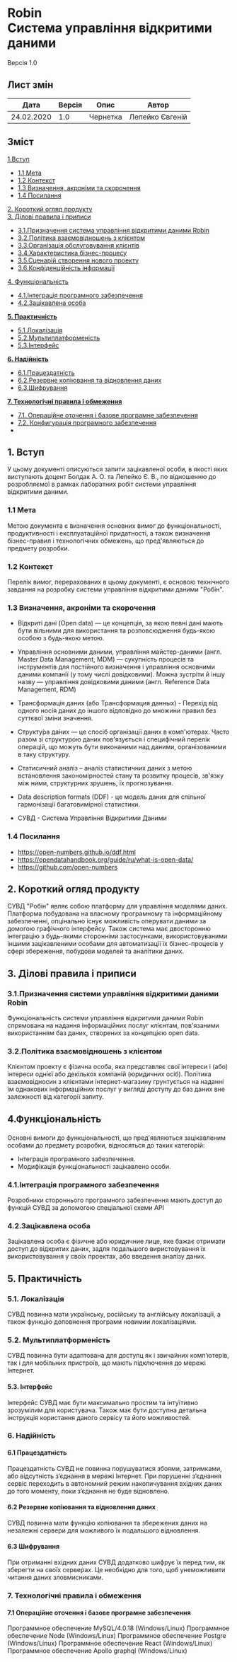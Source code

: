 #  Robin <br/> Система управління відкритими даними
Версія 1.0

## Лист змін
| Дата | Версія | Опис | Автор |
| --- | --- | --- | --- |
| 24.02.2020 | 1.0 | Чернетка | Лепейко Євгеній |

## Зміст

 [1.Вступ](#intro)
 + [1.1 Мета](#intro-goal)
 + [1.2 Контекст](#intro-context)
 + [1.3 Визначення, акроніми та скорочення](#intro-words)
 + [1.4 Посилання](#intro-links)

[2. Короткий огляд продукту](#overview) <br/>
[3. Ділові правила і приписи](#3)
+ [3.1.Призначення cистема управління відкритими даними Robin](#3-1)
+ [3.2.Політика взаємовідношень з клієнтом](#3-2)
+ [3.3.Організація обслуговування клієнтів](#3-3)
+ [3.4.Характеристика бізнес-процесу](#3-4)
+ [3.5.Сценарій створення нового проекту](#3-5)
+ [3.6.Конфіденційність інформації](#3-6)

[4. Функціональність](#4)
+ [4.1.Інтеграція програмного забезпечення](#4-1)
+ [4.2.Зацікавлена особа](#4-2)

**[5. Практичність](#practicality)**
* [5.1.Локалізація](#practicality-localization)
* [5.2.Мультиплатформеність](#practicality-2)
* [5.3.Інтерфейс](#practicality-3)


**[6. Надійність](#reliability)**
* [6.1.Працездатність](#reliability-1)
* [6.2.Резервне копіювання та відновлення даних](#reliability-2)
* [6.3.Шифрування](#reliability-3)

**[7. Технологічні правила і обмеження](#techrules)**
* [7.1. Операційне оточення і базове програмне забезпечення](#techrules-1)
* [7.2. Конфигурація програмного забезпечення](#techrules-2)
* 

<!-- **[Продуктивність](#productivity)** <br/> -->

<!-- **[Експлуатаційна придатність](#suitability)** <br/> -->


## <a name="intro"></a> 1. Вступ

У цьому документі описуються запити зацікавленої особи, в якості яких виступають доцент Болдак А. О. та Лепейко Є. В., по відношенню до розробляємої в рамках лаборатних робіт системи управління відкритими даними.

### <a name="intro-goal"></a> 1.1 Мета

Метою документа є визначення основних вимог до функціональності, продуктивності і експлуатаційної придатності, а також визначення бізнес-правил і технологічних обмежень, що пред'являються до предмету розробки.

### <a name="intro-context"></a> 1.2 Контекст

Перелік вимог, перерахованих в цьому документі, є основою технічного завдання на розробку системи управління відкритими даними "Робін".

### <a name="intro-words"></a> 1.3 Визначення, акроніми та скорочення

* Відкриті дані (Open data) — це концепція, за якою певні дані мають бути вільними для використання та розповсюдження будь-якою особою з будь-якою метою.

* Управління основними даними, управління майстер-даними (англ. Master Data Management, MDM) — сукупність процесів та інструментів для постійного визначення і управління основними даними компанії (у тому числі довідковими). Можна зустріти й іншу назву — управління довідковими даними (англ. Reference Data Management, RDM)

* Трансформація даних (або Трансформация данных) - Перехід від одного носія даних до іншого відповідно до множини правил без суттєвої зміни значення.

* Структу́ра да́них — це спосіб організації даних в комп'ютерах. Часто разом зі структурою даних пов'язується і специфічний перелік операцій, що можуть бути виконаними над даними, організованими в таку структуру.

* Статисичний аналіз  – аналіз статистичних даних з метою встановлення закономірностей стану та розвитку процесів, зв'язку між ними, структурних зрушень, їх прогнозування.

* Data description formats (DDF) - це модель даних для спільної гармонізації багатовимірної статистики.

* СУВД - Система Управління Відкритими Даними

### <a name="intro-links"></a> 1.4 Посилання

* https://open-numbers.github.io/ddf.html
* https://opendatahandbook.org/guide/ru/what-is-open-data/
* https://github.com/open-numbers

## <a name="overview"></a> 2. Короткий огляд продукту

СУВД "Робін" являє собою платформу для управління моделями даних. Платформа побудована на власному програмному та інформаційному забезпеченні, опцінально існує можливість оперувати даними за домогою графічного інтерфейсу. Також система має двосторонню інтеграцію з будь-якими сторонніми застосунками, використовуваними іншими зацікавленими особами для автоматизації їх бізнес-процесів у сфері збереження, побудови моделей та аналітики даних.

## <p id="3">3. Ділові правила і приписи</p>
 ### <p id="3-1">3.1.Призначення cистеми управління відкритими даними Robin </p>
Функціональність системи управління відкритими даними Robin спрямована на надання інформаційних послуг клієнтам, пов'язаними використанням баз даних, створених за концепцією open data.

 ### <p id="3-2">3.2.Політика взаємовідношень з клієнтом</p>
 Клієнтом проекту є фізична особа, яка представляє свої інтереси і (або) інтереси однієї або декількох компаній (юридичних осіб). Політика взаємовідносин з клієнтами інтернет-магазину грунтується на наданні їм однакових інформаційних послуг у вигляді доступу до баз даних вне залежності від категорії запиту.

## <p id="4">4.Функціональність</p>
Основні вимоги до функціональності, що пред'являються зацікавленим особами до предмету розробки, відносяться до таких категорій:
+ Інтеграція програмного забезпечення.
+ Модифікація функціональності зацікавлено особи.

### <p id="4-1">4.1.Інтеграція програмного забезпечення</p>
  Розробники стороннього програмного забезпечення мають доступ до функцій СУВД за допомогою спеціальної схеми API
### <p id="4-2">4.2.Зацікавлена особа</p>
  Зацікавлена особа є фізичне або юридичние лице, яке бажає отримати доступ до відкритих даних, задля подальшого виристовування їх використовування у своїх проектах, або введення аналізу даних.

## <a name="practicality"></a> 5. Практичність

### <a name="practicality-localization"></a> 5.1. Локалізація

СУВД повинна мати українську, російську та англійську локалізації, а також функцію доповнення програми новимии локалізаціями.

### <a name="Мультиплатформеність"> 5.2. Мультиплатформеність</a>
  СУВД повинна бути адаптована для доступц як і звичайних комп’ютерів, так і для мобільних пристроїв, що мають підключення до мережі Інтернет.

#### <a name="Інтерфейс"> 5.3. Інтерфейс</a>
  Інтерфейс СУВД має бути максимально простим та інтуїтивно зрозумілим для користувача. Також має бути доступна детальна інструкція користання даного сервісу та його можливостей.

### 6.  <a name="reliability"> Надійність</a>

#### 6.1  <a name="reliability-2"> Працездатність</a>
  Працездатність СУВД не повинна порушуватися збоями, затримками, або відсутність з’єднання в мережі Інтернет. При порушенні з’єднання сервіс переходить в автономний режим накопичування вхідних даних до того моменту, поки з’єднання не буде відновлено.

#### 6.2  <a name="reliability-2"> Резервне копіювання та відновлення даних</a>
  СУВД повинна мати функцію копіювання та збережених даних на незалежні сервери для можливого їх подальшого відновлення.

#### 6.3 <a name="reliability-3"> Шифрування</a>
  При отриманні вхідних даних СУВД додатково шифрує їх перед тим, як зберегти на своїх серверах. Це необхідно для того, щоб унеможливити читання даних зловмисниками.

### 7.  <a name="techrules"> Технологічні правила і обмеження</a>

#### 7.1  <a name="techrules-1"> Операційне оточення і базове програмне забезпечення</a>
 Программное обеспечение MySQL/4.0.18 (Windows/Linux)
 Программное обеспечение Node (Windows/Linux)
 Программное обеспечение Postgre (Windows/Linux)
 Программное обеспечение React (Windows/Linux)
 Программное обеспечение Apollo graphql (Windows/Linux)

  


<!-- TODO: \&lt;Запрос надежности номер 2\&gt;

_[Краткое описание запроса. Указывает, какое решение по нему было принято и как этот запрос будет учитываться.]_ -->

<!-- ## TODO: <a name="reliability"></a> Надійність

\&lt;Запрос надежности номер 1\&gt;

_[Краткое описание запроса. Указывает, какое решение по нему было принято и как этот запрос будет учитываться.]_ -->

<!-- ## TODO: <a name="productivity"></a> Продуктивність

\&lt;Запрос производительности номер 1\&gt;

_[Краткое описание запроса. Указывает, какое решение по нему было принято и как этот запрос будет учитываться.]_ -->

<!-- ## TODO: <a name="suitability"></a> Експлуатаційна придатність

\&lt;Запрос эксплуатационной пригодности номер 1\&gt;

_[Краткое описание запроса. Указывает, какое решение по нему было принято и как этот запрос будет учитываться.]_ -->
